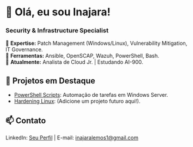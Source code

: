 # 👋 Olá, eu sou Inajara!  

### **Security & Infrastructure Specialist**  
🔹 **Expertise:** Patch Management (Windows/Linux), Vulnerability Mitigation, IT Governance.  
🔹 **Ferramentas:** Ansible, OpenSCAP, Wazuh, PowerShell, Bash.  
🔹 **Atualmente:** Analista de Cloud Jr. | Estudando AI-900.  

## 🚀 Projetos em Destaque  
- [PowerShell Scripts](https://github.com/Inajara/PowerShell): Automação de tarefas em Windows Server.  
- [Hardening Linux](https://github.com/Inajara/...): (Adicione um projeto futuro aqui!).  

## 📫 Contato  
LinkedIn: [Seu Perfil](https://www.linkedin.com/in//inajarasilvalemos) | E-mail: inajaralemos1@gmail.com
